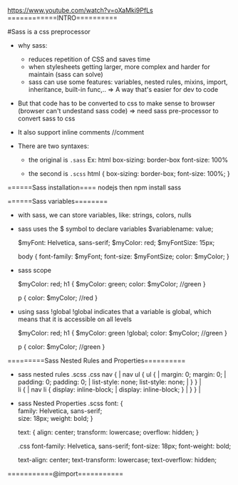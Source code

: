 https://www.youtube.com/watch?v=oXaMki9PfLs
============INTRO==========

#Sass is a css preprocessor
* why sass: 
    + reduces repetition of CSS and saves time
    + when stylesheets getting larger, more complex and harder for maintain (sass can solve)
    + sass can use some features: variables, nested rules, mixins, import, inheritance, built-in func,..
=> A way that's easier for dev to code 

* But that code has to be converted to css to make sense to browser (browser can't undestand sass code)
    => need sass pre-processor to convert sass to css

* It also support inline comments //comment


* There are two syntaxes:
    + the original is `.sass`
    Ex: 
    html 
        box-sizing: border-box
        font-size: 100%
    
    + the second is `.scss`
    html {
        box-sizing: border-box;
        font-size: 100%;
    }

======Sass installation====
nodejs then npm install sass


======Sass variables========
* with sass, we can store variables, like:
    strings,
    colors,
    nulls

* sass uses the $ symbol to declare variables
    $variablename: value;

    $myFont: Helvetica, sans-serif;
    $myColor: red;
    $myFontSize: 15px;

    body {
        font-family: $myFont;
        font-size: $myFontSize;
        color: $myColor;
    }

* sass scope

    $myColor: red;
    h1 {
        $myColor: green;
        color: $myColor; //green
    }

    p {
        color: $myColor; //red
    }

* using sass !global
!global indicates that a variable is global, which means that it is accessible on all levels

    $myColor: red;
    h1 {
        $myColor: green !global;
        color: $myColor; //green
    }

    p {
        color: $myColor; //green
    }

=========Sass Nested Rules and Properties==========
* sass nested rules
    .scss                                                               .css
    nav {                                           |                   nav ul {
        ul {                                        |                       margin: 0;
            margin: 0;                              |                       padding: 0;
            padding: 0;                             |                       list-style: none;
            list-style: none;                       |                   }
        }                                           |                   
        li {                                        |                   nav li {
            display: inline-block;                  |                       display: inline-block;
        }                                           |                   }
    }                                               |


* sass Nested Properties
    .scss
    font: {                                                                                                      
        family: Helvetica, sans-serif;              
        size: 18px;
        weight: bold;
    }

    text: {
        align: center;
        transform: lowercase;
        overflow: hidden;
    }
    
    .css 
    font-family: Helvetica, sans-serif;
    font-size: 18px;
    font-weight: bold;

    text-align: center;
    text-transform: lowercase;
    text-overflow: hidden;

===========@import===========

